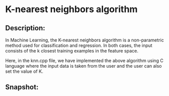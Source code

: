 # K-nearest neighbors algorithm

## Description:
In Machine Learning, the K-nearest neighbors algorithm is a non-parametric method used for classification and regression. In both cases, the input consists of the k closest training examples in the feature space.

Here, in the knn.cpp file, we have implemented the above algorithm using C language where the input data is taken from the user and the user can also set the value of K.

## Snapshot:
[]()